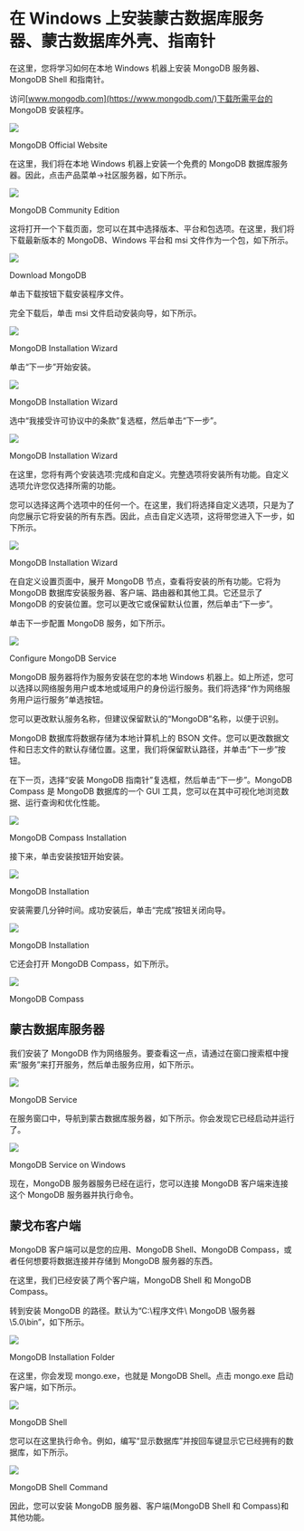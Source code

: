 # 在 Windows 上安装蒙古数据库服务器、蒙古数据库外壳、指南针



在这里，您将学习如何在本地 Windows 机器上安装 MongoDB 服务器、MongoDB Shell 和指南针。

访问[www.mongodb.com](https://www.mongodb.com/)下载所需平台的 MongoDB 安装程序。

[![](img/f9b2812d508b8a04da85b7abc24fb3ae.png)](../../Content/images/mongodb/mongo-website.png)

MongoDB Official Website



在这里，我们将在本地 Windows 机器上安装一个免费的 MongoDB 数据库服务器。因此，点击产品菜单->社区服务器，如下所示。

[![](img/2aa3993e772db68005e6bfe16569815d.png)](../../Content/images/mongodb/downloadmongo.png)

MongoDB Community Edition



这将打开一个下载页面，您可以在其中选择版本、平台和包选项。在这里，我们将下载最新版本的 MongoDB、Windows 平台和 msi 文件作为一个包，如下所示。

[![](img/33352eb6fefc26552a24ae16d0ef9af1.png)](../../Content/images/mongodb/downloadmongomsi.png)

Download MongoDB



单击下载按钮下载安装程序文件。

完全下载后，单击 msi 文件启动安装向导，如下所示。

[![](img/cbd824306939bce14974e749c2b0e126.png)](../../Content/images/mongodb/mongodb-installation1.png)

MongoDB Installation Wizard



单击“下一步”开始安装。

[![](img/db5958385d0a7607e07adb8f1d8d4b4a.png)](../../Content/images/mongodb/mongodb-installation2.png)

MongoDB Installation Wizard



选中“我接受许可协议中的条款”复选框，然后单击“下一步”。

[![](img/1941630635e8ad4f260a5a2cb8b91f6f.png)](../../Content/images/mongodb/mongodb-installation3.png)

MongoDB Installation Wizard



在这里，您将有两个安装选项:完成和自定义。完整选项将安装所有功能。自定义选项允许您仅选择所需的功能。

您可以选择这两个选项中的任何一个。在这里，我们将选择自定义选项，只是为了向您展示它将安装的所有东西。因此，点击自定义选项，这将带您进入下一步，如下所示。

[![](img/9386d66353d15cf6520b3a642f80896a.png)](../../Content/images/mongodb/mongodb-installation4.png)

MongoDB Installation Wizard



在自定义设置页面中，展开 MongoDB 节点，查看将安装的所有功能。它将为 MongoDB 数据库安装服务器、客户端、路由器和其他工具。它还显示了 MongoDB 的安装位置。您可以更改它或保留默认位置，然后单击“下一步”。

单击下一步配置 MongoDB 服务，如下所示。

[![](img/f6360823b12bc152cd2685a17d209418.png)](../../Content/images/mongodb/mongodb-installation5.png)

Configure MongoDB Service



MongoDB 服务器将作为服务安装在您的本地 Windows 机器上。如上所述，您可以选择以网络服务用户或本地或域用户的身份运行服务。我们将选择“作为网络服务用户运行服务”单选按钮。

您可以更改默认服务名称，但建议保留默认的“MongoDB”名称，以便于识别。

MongoDB 数据库将数据存储为本地计算机上的 BSON 文件。您可以更改数据文件和日志文件的默认存储位置。这里，我们将保留默认路径，并单击“下一步”按钮。

在下一页，选择“安装 MongoDB 指南针”复选框，然后单击“下一步”。MongoDB Compass 是 MongoDB 数据库的一个 GUI 工具，您可以在其中可视化地浏览数据、运行查询和优化性能。

[![](img/756e8ee3b210aaa3f1aede27a4441d91.png)](../../Content/images/mongodb/mongodb-installation6.png)

MongoDB Compass Installation



接下来，单击安装按钮开始安装。

[![](img/1d43d4a8d74020148c2041d663f6d1fa.png)](../../Content/images/mongodb/mongodb-installation7.png)

MongoDB Installation



安装需要几分钟时间。成功安装后，单击“完成”按钮关闭向导。

[![](img/6527c7058f9e6ef06f20dffb42778057.png)](../../Content/images/mongodb/mongodb-installation9.png)

MongoDB Installation



它还会打开 MongoDB Compass，如下所示。

[![](img/e6e242be960bf89901cb7bbec98fd6c7.png)](../../Content/images/mongodb/mongodb-compass.png)

MongoDB Compass



## 蒙古数据库服务器

我们安装了 MongoDB 作为网络服务。要查看这一点，请通过在窗口搜索框中搜索“服务”来打开服务，然后单击服务应用，如下所示。

[![](img/11f23d950ed7a4240b7f79424efe0982.png)](../../Content/images/mongodb/services.png)

MongoDB Service



在服务窗口中，导航到蒙古数据库服务器，如下所示。你会发现它已经启动并运行了。

[![](img/63b31cef29d00aae45897452e7362445.png)](../../Content/images/mongodb/mongo-service.png)

MongoDB Service on Windows



现在，MongoDB 服务器服务已经在运行，您可以连接 MongoDB 客户端来连接这个 MongoDB 服务器并执行命令。

## 蒙戈布客户端

MongoDB 客户端可以是您的应用、MongoDB Shell、MongoDB Compass，或者任何想要将数据连接并存储到 MongoDB 服务器的东西。

在这里，我们已经安装了两个客户端，MongoDB Shell 和 MongoDB Compass。

转到安装 MongoDB 的路径。默认为“C:\程序文件\ MongoDB \服务器\5.0\bin”，如下所示。

[![](img/52b2d7538f8f663c3c5ea1914402ed7f.png)](../../Content/images/mongodb/mongodb-folder.png)

MongoDB Installation Folder



在这里，你会发现 mongo.exe，也就是 MongoDB Shell。点击 mongo.exe 启动客户端，如下所示。

[![](img/75181d591231dd4d90813b033c7aa7b4.png)](../../Content/images/mongodb/mongo-shell.png)

MongoDB Shell



您可以在这里执行命令。例如，编写“显示数据库”并按回车键显示它已经拥有的数据库，如下所示。

[![](img/1a2771a9246f492ad18ec75c2bb2113d.png)](../../Content/images/mongodb/mongo-shell-2.png)

MongoDB Shell Command



因此，您可以安装 MongoDB 服务器、客户端(MongoDB Shell 和 Compass)和其他功能。